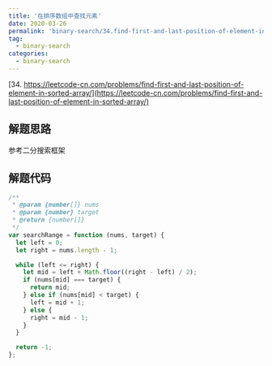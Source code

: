 ```yaml
---
title: '在排序数组中查找元素'
date: 2020-03-26
permalink: 'binary-search/34.find-first-and-last-position-of-element-in-sorted-array'
tag:
  - binary-search
categories:
  - binary-search
---
```


[34. https://leetcode-cn.com/problems/find-first-and-last-position-of-element-in-sorted-array/](https://leetcode-cn.com/problems/find-first-and-last-position-of-element-in-sorted-array/)

## 解题思路

参考二分搜索框架

## 解题代码

```js
/**
 * @param {number[]} nums
 * @param {number} target
 * @return {number[]}
 */
var searchRange = function (nums, target) {
  let left = 0;
  let right = nums.length - 1;

  while (left <= right) {
    let mid = left + Math.floor((right - left) / 2);
    if (nums[mid] === target) {
      return mid;
    } else if (nums[mid] < target) {
      left = mid + 1;
    } else {
      right = mid - 1;
    }
  }

  return -1;
};
```
